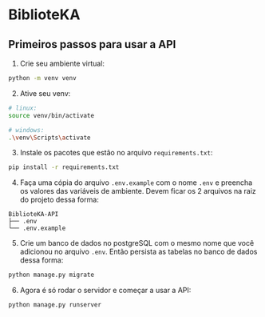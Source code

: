 # BiblioteKA

## Primeiros passos para usar a API

1. Crie seu ambiente virtual:

```bash
python -m venv venv
```

2. Ative seu venv:

```bash
# linux:
source venv/bin/activate

# windows:
.\venv\Scripts\activate
```

3. Instale os pacotes que estão no arquivo `requirements.txt`:

```bash
pip install -r requirements.txt
```

4. Faça uma cópia do arquivo `.env.example` com o nome `.env` e preencha os valores das variáveis de ambiente. Devem ficar os 2 arquivos na raiz do projeto dessa forma:

```
BiblioteKA-API
├── .env
└── .env.example
```

5. Crie um banco de dados no postgreSQL com o mesmo nome que você adicionou no arquivo `.env`. Então persista as tabelas no banco de dados dessa forma:

```bash
python manage.py migrate
```

6. Agora é só rodar o servidor e começar a usar a API:

```bash
python manage.py runserver
```
